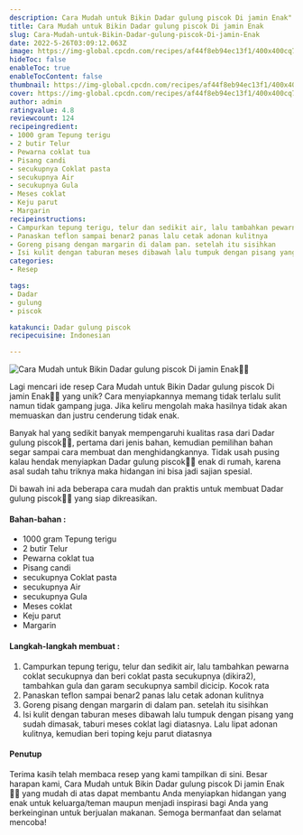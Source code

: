 ```yaml
---
description: Cara Mudah untuk Bikin Dadar gulung piscok Di jamin Enak"
title: Cara Mudah untuk Bikin Dadar gulung piscok Di jamin Enak
slug: Cara-Mudah-untuk-Bikin-Dadar-gulung-piscok-Di-jamin-Enak
date: 2022-5-26T03:09:12.063Z
image: https://img-global.cpcdn.com/recipes/af44f8eb94ec13f1/400x400cq70/photo.jpg
hideToc: false
enableToc: true
enableTocContent: false
thumbnail: https://img-global.cpcdn.com/recipes/af44f8eb94ec13f1/400x400cq70/photo.jpg
cover: https://img-global.cpcdn.com/recipes/af44f8eb94ec13f1/400x400cq70/photo.jpg
author: admin
ratingvalue: 4.8
reviewcount: 124
recipeingredient:
- 1000 gram Tepung terigu
- 2 butir Telur
- Pewarna coklat tua
- Pisang candi
- secukupnya Coklat pasta
- secukupnya Air
- secukupnya Gula
- Meses coklat
- Keju parut
- Margarin
recipeinstructions:
- Campurkan tepung terigu, telur dan sedikit air, lalu tambahkan pewarna coklat secukupnya dan beri coklat pasta secukupnya (dikira2), tambahkan gula dan garam secukupnya sambil dicicip. Kocok rata
- Panaskan teflon sampai benar2 panas lalu cetak adonan kulitnya
- Goreng pisang dengan margarin di dalam pan. setelah itu sisihkan
- Isi kulit dengan taburan meses dibawah lalu tumpuk dengan pisang yang sudah dimasak, taburi meses coklat lagi diatasnya. Lalu lipat adonan kulitnya, kemudian beri toping keju parut diatasnya
categories:
- Resep

tags:
- Dadar
- gulung
- piscok

katakunci: Dadar gulung piscok
recipecuisine: Indonesian

---
```


![Cara Mudah untuk Bikin Dadar gulung piscok Di jamin Enak👩‍🍳](https://img-global.cpcdn.com/recipes/af44f8eb94ec13f1/400x400cq70/photo.jpg)

Lagi mencari ide resep Cara Mudah untuk Bikin Dadar gulung piscok Di jamin Enak👩‍🍳 yang unik? Cara menyiapkannya memang tidak terlalu sulit namun tidak gampang juga. Jika keliru mengolah maka hasilnya tidak akan memuaskan dan justru cenderung tidak enak.

Banyak hal yang sedikit banyak mempengaruhi kualitas rasa dari Dadar gulung piscok👩‍🍳, pertama dari jenis bahan, kemudian pemilihan bahan segar sampai cara membuat dan menghidangkannya. Tidak usah pusing kalau hendak menyiapkan Dadar gulung piscok👩‍🍳 enak di rumah, karena asal sudah tahu triknya maka hidangan ini bisa jadi sajian spesial.

Di bawah ini ada beberapa cara mudah dan praktis untuk membuat Dadar gulung piscok👩‍🍳 yang siap dikreasikan.

<!--inarticleads1-->

#### Bahan-bahan :

- 1000 gram Tepung terigu
- 2 butir Telur
- Pewarna coklat tua
- Pisang candi
- secukupnya Coklat pasta
- secukupnya Air
- secukupnya Gula
- Meses coklat
- Keju parut
- Margarin

<!--inarticleads2-->

#### Langkah-langkah membuat :

1. Campurkan tepung terigu, telur dan sedikit air, lalu tambahkan pewarna coklat secukupnya dan beri coklat pasta secukupnya (dikira2), tambahkan gula dan garam secukupnya sambil dicicip. Kocok rata
1. Panaskan teflon sampai benar2 panas lalu cetak adonan kulitnya
1. Goreng pisang dengan margarin di dalam pan. setelah itu sisihkan
1. Isi kulit dengan taburan meses dibawah lalu tumpuk dengan pisang yang sudah dimasak, taburi meses coklat lagi diatasnya. Lalu lipat adonan kulitnya, kemudian beri toping keju parut diatasnya

#### Penutup

Terima kasih telah membaca resep yang kami tampilkan di sini. Besar harapan kami, Cara Mudah untuk Bikin Dadar gulung piscok Di jamin Enak👩‍🍳 yang mudah di atas dapat membantu Anda menyiapkan hidangan yang enak untuk keluarga/teman maupun menjadi inspirasi bagi Anda yang berkeinginan untuk berjualan makanan. Semoga bermanfaat dan selamat mencoba!
